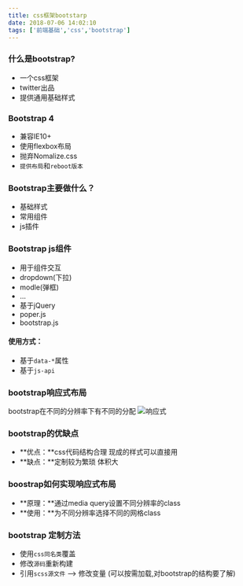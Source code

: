 ```yaml
---
title: css框架bootstarp
date: 2018-07-06 14:02:10
tags: ['前端基础','css','bootstrap']
---
```

### 什么是bootstrap?
- 一个css框架
- twitter出品
- 提供通用基础样式

### Bootstrap 4
- 兼容IE10+
- 使用flexbox布局
- 抛弃Nomalize.css
- `提供布局`和`reboot版本`

### Bootstrap主要做什么？
- 基础样式
- 常用组件
- js插件

### Bootstrap js组件
- 用于组件交互
- dropdown(下拉)
- modle(弹框)
- ...
- 基于jQuery
- poper.js
- bootstrap.js

#### 使用方式：
- 基于`data-*`属性
- 基于`js-api`

### bootstrap响应式布局
bootstrap在不同的分辨率下有不同的分配
![响应式](响应式.png)

### bootstrap的优缺点
- **优点：**css代码结构合理 现成的样式可以直接用
- **缺点：**定制较为繁琐 体积大

### boostrap如何实现响应式布局
- **原理：**通过media query设置不同分辨率的class
- **使用：**为不同分辨率选择不同的网格class


### bootstrap 定制方法
- 使用`css同名类`覆盖
- 修改`源码`重新构建
- 引用`scss源文件` --> 修改变量 (可以按需加载,对bootstrap的结构要了解)
